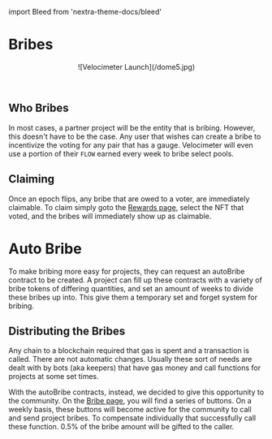 import Bleed from 'nextra-theme-docs/bleed'

# Bribes

<Bleed>
<div align="center">
  ![Velocimeter Launch](/dome5.jpg)
  </div>
</Bleed>

&nbsp;


## Who Bribes

In most cases, a partner project will be the entity that is bribing. However, this doesn't have to be the case. Any user that wishes can create a bribe to incentivize the voting for any pair that has a gauge. 
Velocimeter will even use a portion of their `FLOW` earned every week to bribe select pools.


## Claiming
Once an epoch flips, any bribe that are owed to a voter, are immediately claimable. To claim simply goto the [Rewards page](https://www.velocimeter.xyz/rewards), select the NFT that voted, and the bribes will immediately show up as claimable.

# Auto Bribe
To make bribing more easy for projects, they can request an autoBribe contract to be created. A project can fill up these contracts with a variety of bribe tokens of differing quantities, and set an amount of weeks
to divide these bribes up into. This give them a temporary set and forget system for bribing.

## Distributing the Bribes
Any chain to a blockchain required that gas is spent and a transaction is called. There are not automatic changes. Usually these sort of needs are dealt with by bots (aka keepers) that have gas money and call functions
for projects at some set times. 

With the autoBribe contracts, instead, we decided to give this opportunity to the community. On the [Bribe page](https://www.velocimeter.xyz/bribe), you will find a series of buttons. On a weekly basis, these buttons will become active for the community to call and send project bribes. To compensate individually that successfully call these function. 0.5% of the bribe amount will be gifted to the caller.








